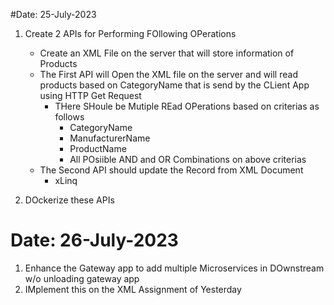 #Date: 25-July-2023

1. Create 2 APIs for Performing FOllowing OPerations
	- Create an XML File on the server that will store information of Products
	- The First API will Open the XML file on the server and will read products based on CategoryName that is send by the CLient App using HTTP Get Request
		- THere SHoule be Mutiple REad OPerations based on criterias as follows
			- CategoryName
			- ManufacturerName
			- ProductName
			- All POsiible AND and OR Combinations on above criterias
	- The Second API should update the Record from XML Document
		- xLinq

2. DOckerize these APIs
			
# Date: 26-July-2023
1. Enhance the Gateway app to add multiple Microservices in DOwnstream  w/o unloading gateway app
2. IMplement this on the XML Assignment of Yesterday

